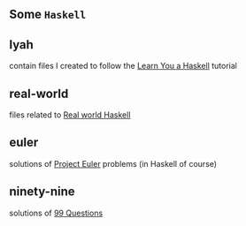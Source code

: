 Some `Haskell`
-----------

## lyah

contain files I created to follow the [Learn You a Haskell](http://learnyouahaskell.com) tutorial

## real-world

files related to [Real world Haskell](http://book.realworldhaskell.org/)

## euler

solutions of [Project Euler](http://projecteuler.net) problems (in Haskell of course)

## ninety-nine

solutions of [99 Questions](http://www.haskell.org/haskellwiki/99_questions)
